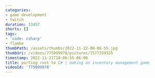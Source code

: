 ```yaml
---
categories:
- game development
- twitch
duration: 13457
shorts: []
tags:
- 'code: csharp'
- flambe
thumbPath: /assets/thumbs/2022-11-22-00-06-55.jpg
thumbUri: /videos/775099978/pictures/1577359325
timestamp: 2022-11-21T18:06:55-06:00
title: porting rust to C# | making an inventory management game
videoId: '775099978'
---
```

